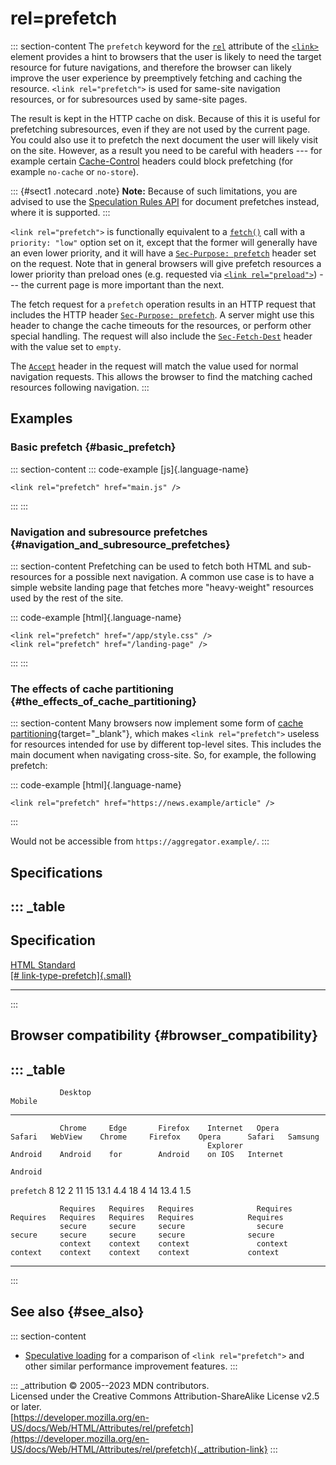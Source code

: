 

# rel=prefetch



::: section-content
The `prefetch` keyword for the [`rel`](../../element/link#rel) attribute
of the [`<link>`](../../element/link) element provides a hint to
browsers that the user is likely to need the target resource for future
navigations, and therefore the browser can likely improve the user
experience by preemptively fetching and caching the resource.
`<link rel="prefetch">` is used for same-site navigation resources, or
for subresources used by same-site pages.

The result is kept in the HTTP cache on disk. Because of this it is
useful for prefetching subresources, even if they are not used by the
current page. You could also use it to prefetch the next document the
user will likely visit on the site. However, as a result you need to be
careful with headers --- for example certain
[Cache-Control](https://developer.mozilla.org/en-US/docs/Web/HTTP/Headers/Cache-Control)
headers could block prefetching (for example `no-cache` or `no-store`).

::: {#sect1 .notecard .note}
**Note:** Because of such limitations, you are advised to use the
[Speculation Rules
API](https://developer.mozilla.org/en-US/docs/Web/API/Speculation_Rules_API)
for document prefetches instead, where it is supported.
:::

`<link rel="prefetch">` is functionally equivalent to a
[`fetch()`](https://developer.mozilla.org/en-US/docs/Web/API/fetch) call
with a `priority: "low"` option set on it, except that the former will
generally have an even lower priority, and it will have a
[`Sec-Purpose: prefetch`](https://developer.mozilla.org/en-US/docs/Web/HTTP/Headers/Sec-Purpose)
header set on the request. Note that in general browsers will give
prefetch resources a lower priority than preload ones (e.g. requested
via [`<link rel="preload">`](preload)) --- the current page is more
important than the next.

The fetch request for a `prefetch` operation results in an HTTP request
that includes the HTTP header
[`Sec-Purpose: prefetch`](https://developer.mozilla.org/en-US/docs/Web/HTTP/Headers/Sec-Purpose).
A server might use this header to change the cache timeouts for the
resources, or perform other special handling. The request will also
include the
[`Sec-Fetch-Dest`](https://developer.mozilla.org/en-US/docs/Web/HTTP/Headers/Sec-Fetch-Dest)
header with the value set to `empty`.

The
[`Accept`](https://developer.mozilla.org/en-US/docs/Web/HTTP/Headers/Accept)
header in the request will match the value used for normal navigation
requests. This allows the browser to find the matching cached resources
following navigation.
:::

## Examples

### Basic prefetch {#basic_prefetch}

::: section-content
::: code-example
[js]{.language-name}

``` {signature="/Ls6GUDrZudPYrLMOVKY6i48azjtXl/o2EA9LWcB48M=" data-language="js"}
<link rel="prefetch" href="main.js" />
```
:::
:::

### Navigation and subresource prefetches {#navigation_and_subresource_prefetches}

::: section-content
Prefetching can be used to fetch both HTML and sub-resources for a
possible next navigation. A common use case is to have a simple website
landing page that fetches more \"heavy-weight\" resources used by the
rest of the site.

::: code-example
[html]{.language-name}

``` {signature="TaeRr673Zj/f8zwm7QcpH9HYpbmTpfssHCh+GFXapCM=" data-language="html"}
<link rel="prefetch" href="/app/style.css" />
<link rel="prefetch" href="/landing-page" />
```
:::
:::

### The effects of cache partitioning {#the_effects_of_cache_partitioning}

::: section-content
Many browsers now implement some form of [cache
partitioning](https://developer.chrome.com/en/blog/http-cache-partitioning/){target="_blank"},
which makes `<link rel="prefetch">` useless for resources intended for
use by different top-level sites. This includes the main document when
navigating cross-site. So, for example, the following prefetch:

::: code-example
[html]{.language-name}

``` {signature="W3qTXzhHDj8cM+de/m5U+GiVkGsG4FTStsGJRVmJlPo=" data-language="html"}
<link rel="prefetch" href="https://news.example/article" />
```
:::

Would not be accessible from `https://aggregator.example/`.
:::

## Specifications

::: _table
  ----------------------------------------------------------------------------------------------------
  Specification
  ----------------------------------------------------------------------------------------------------
  [HTML Standard\
  [\#
  link-type-prefetch]{.small}](https://html.spec.whatwg.org/multipage/links.html#link-type-prefetch)

  ----------------------------------------------------------------------------------------------------
:::

## Browser compatibility {#browser_compatibility}

::: _table
  --------------------------------------------------------------------------------------------------------------------------------------------
               Desktop                                                         Mobile                                               
  ------------ ---------- ---------- ---------- ---------- ---------- -------- ---------- ---------- ---------- ---------- -------- ----------
               Chrome     Edge       Firefox    Internet   Opera      Safari   WebView    Chrome     Firefox    Opera      Safari   Samsung
                                                Explorer                       Android    Android    for        Android    on IOS   Internet
                                                                                                     Android                        

  `prefetch`   8          12         2          11         15         13.1     4.4        18         4          14         13.4     1.5
                                                                                                                                    
               Requires   Requires   Requires              Requires            Requires   Requires   Requires   Requires            Requires
               secure     secure     secure                secure              secure     secure     secure     secure              secure
               context    context    context               context             context    context    context    context             context
  --------------------------------------------------------------------------------------------------------------------------------------------
:::

## See also {#see_also}

::: section-content
-   [Speculative
    loading](https://developer.mozilla.org/en-US/docs/Web/Performance/Speculative_loading)
    for a comparison of `<link rel="prefetch">` and other similar
    performance improvement features.
:::

::: _attribution
© 2005--2023 MDN contributors.\
Licensed under the Creative Commons Attribution-ShareAlike License v2.5
or later.\
[https://developer.mozilla.org/en-US/docs/Web/HTML/Attributes/rel/prefetch](https://developer.mozilla.org/en-US/docs/Web/HTML/Attributes/rel/prefetch){._attribution-link}
:::
